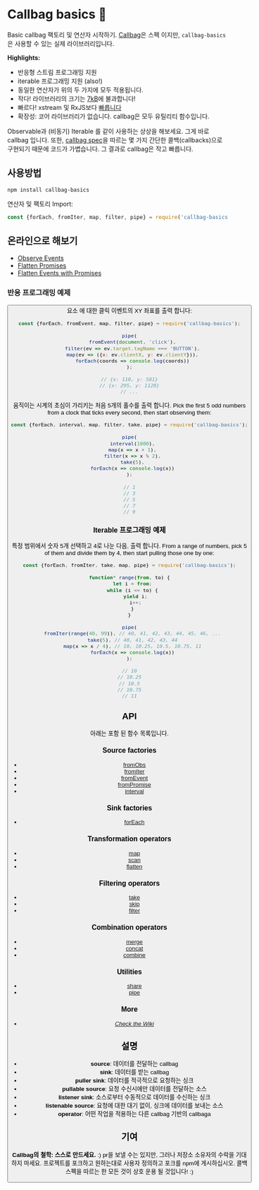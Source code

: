 # Callbag basics 👜

Basic callbag 팩토리 및 연산자 시작하기. [Callbag](https://github.com/callbag/callbag)은 스펙 이지만, `callbag-basics`은 사용할 수 있는 실제 라이브러리입니다.

**Highlights:**

- 반응형 스트림 프로그래밍 지원
- iterable 프로그래밍 지원 (also!)
- 동일한 연산자가 위의 두 가지에 모두 적용됩니다.
- 작다! 라이브러리의 크기는 [7kB](https://github.com/staltz/callbag-basics/tree/master/dist)에 불과합니다!
- 빠르다! xstream 및 RxJS보다 [빠릅니다](https://github.com/staltz/callbag-basics/tree/master/perf)
- 확장성: 코어 라이브러리가 없습니다. callbag은 모두 유틸리티 함수입니다.

Observable과 (비동기) Iterable 를 같이 사용하는 상상을 해보세요. 그게 바로 callbag 입니다. 또한, [callbag spec](https://github.com/callbag/callbag)을 따르는 몇 가지 간단한 콜백(callbacks)으로 구현되기 때문에 코드가 가볍습니다. 그 결과로 callbag은 작고 빠릅니다.

## 사용방법

`npm install callbag-basics`

연산자 및 팩토리 Import:

```js
const {forEach, fromIter, map, filter, pipe} = require('callbag-basics');
```

## 온라인으로 해보기

- [Observe Events](https://codesandbox.io/s/p5jwlp0x07)
- [Flatten Promises](https://codesandbox.io/s/1o8ykm56o4)
- [Flatten Events with Promises](https://codesandbox.io/s/m32m21v59x)

### 반응 프로그래밍 예제

<button>요소 에 대한 클릭 이벤트의 XY 좌표를 출력 합니다:

```js
const {forEach, fromEvent, map, filter, pipe} = require('callbag-basics');

pipe(
  fromEvent(document, 'click'),
  filter(ev => ev.target.tagName === 'BUTTON'),
  map(ev => ({x: ev.clientX, y: ev.clientY})),
  forEach(coords => console.log(coords))
);

// {x: 110, y: 581}
// {x: 295, y: 1128}
// ...
```

움직이는 시계의 초심이 가리키는 처음 5개의 홀수를 출력 합니다.
Pick the first 5 odd numbers from a clock that ticks every second, then start observing them:

```js
const {forEach, interval, map, filter, take, pipe} = require('callbag-basics');

pipe(
  interval(1000),
  map(x => x + 1),
  filter(x => x % 2),
  take(5),
  forEach(x => console.log(x))
);

// 1
// 3
// 5
// 7
// 9
```

### Iterable 프로그래밍 예제

특정 범위에서 숫자 5개 선택하고 4로 나눈 다음, 출력 합니다.
From a range of numbers, pick 5 of them and divide them by 4, then start pulling those one by one:

```js
const {forEach, fromIter, take, map, pipe} = require('callbag-basics');

function* range(from, to) {
  let i = from;
  while (i <= to) {
    yield i;
    i++;
  }
}

pipe(
  fromIter(range(40, 99)), // 40, 41, 42, 43, 44, 45, 46, ...
  take(5), // 40, 41, 42, 43, 44
  map(x => x / 4), // 10, 10.25, 10.5, 10.75, 11
  forEach(x => console.log(x))
);

// 10
// 10.25
// 10.5
// 10.75
// 11
```

## API

아래는 포함 된 함수 목록입니다.

### Source factories

- [fromObs](https://github.com/staltz/callbag-from-obs)
- [fromIter](https://github.com/staltz/callbag-from-iter)
- [fromEvent](https://github.com/staltz/callbag-from-event)
- [fromPromise](https://github.com/staltz/callbag-from-promise)
- [interval](https://github.com/staltz/callbag-interval)

### Sink factories

- [forEach](https://github.com/staltz/callbag-for-each)

### Transformation operators

- [map](https://github.com/staltz/callbag-map)
- [scan](https://github.com/staltz/callbag-scan)
- [flatten](https://github.com/staltz/callbag-flatten)

### Filtering operators

- [take](https://github.com/staltz/callbag-take)
- [skip](https://github.com/staltz/callbag-skip)
- [filter](https://github.com/staltz/callbag-filter)

### Combination operators

- [merge](https://github.com/staltz/callbag-merge)
- [concat](https://github.com/staltz/callbag-concat)
- [combine](https://github.com/staltz/callbag-combine)

### Utilities

- [share](https://github.com/staltz/callbag-share)
- [pipe](https://github.com/staltz/callbag-pipe)

### More

- [*Check the Wiki*](https://github.com/callbag/callbag/wiki)

## 설명

- **source**: 데이터를 전달하는 callbag
- **sink**: 데이터를 받는 callbag
- **puller sink**: 데이터를 적극적으로 요청하는 싱크
- **pullable source**: 요청 수신시에만 데이터를 전달하는 소스
- **listener sink**: 소스로부터 수동적으로 데이터를 수신하는 싱크
- **listenable source**: 요청에 대한 대기 없이, 싱크에 데이터를 보내는 소스
- **operator**: 어떤 작업을 적용하는 다른 callbag 기반의 callbaga

## 기여

**Callbag의 철학: 스스로 만드세요.** :)
pr을 보낼 수는 있지만, 그러나 저장소 소유자의 수락을 기대하지 마세요. 프로젝트를 포크하고 원하는대로 사용자 정의하고 포크를 npm에 게시하십시오. 콜백 스펙을 따르는 한 모든 것이 상호 운용 될 것입니다! :)

